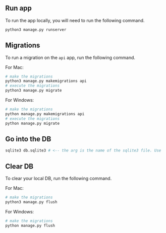 ## Run app

To run the app locally, you will need to run the following command.

```bash
python3 manage.py runserver
```

## Migrations

To run a migration on the `api` app, run the following command.

For Mac:

```bash
# make the migrations
python3 manage.py makemigrations api
# execute the migrations
python3 manage.py migrate
```

For Windows:

```bash
# make the migrations
python manage.py makemigrations api
# execute the migrations
python manage.py migrate
```

## Go into the DB

```bash
sqlite3 db.sqlite3 # <-- the arg is the name of the sqlite3 file. Use `.tables` to see all the tables.
```

## Clear DB

To clear your local DB, run the following command.

For Mac:

```bash
# make the migrations
python3 manage.py flush
```

For Windows:

```bash
# make the migrations
python manage.py flush
```
